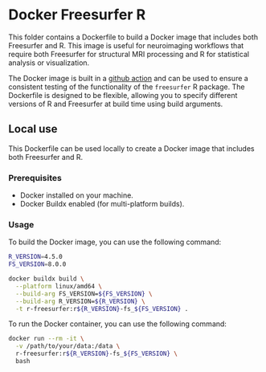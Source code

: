
# Docker Freesurfer R

This folder contains a Dockerfile to build a Docker image that includes both Freesurfer and R.
This image is useful for neuroimaging workflows that require both Freesurfer for structural MRI processing and R for statistical analysis or visualization.

The Docker image is built in a [github action](../workflows/build-fs-r-image.yml) and can be used to ensure a consistent testing of the functionality of the `freesurfer` R package.
The Dockerfile is designed to be flexible, allowing you to specify different versions of R and Freesurfer at build time using build arguments.

## Local use

This Dockerfile can be used locally to create a Docker image that includes both Freesurfer and R.

### Prerequisites
- Docker installed on your machine.
- Docker Buildx enabled (for multi-platform builds).


### Usage

To build the Docker image, you can use the following command:

```sh
R_VERSION=4.5.0
FS_VERSION=8.0.0

docker buildx build \
  --platform linux/amd64 \
  --build-arg FS_VERSION=${FS_VERSION} \
  --build-arg R_VERSION=${R_VERSION} \
  -t r-freesurfer:r${R_VERSION}-fs_${FS_VERSION} .
```

To run the Docker container, you can use the following command:

```sh
docker run --rm -it \
  -v /path/to/your/data:/data \
  r-freesurfer:r${R_VERSION}-fs_${FS_VERSION} \
  bash
```